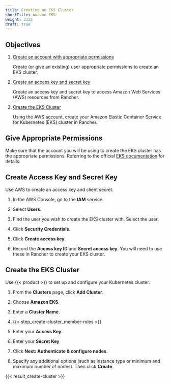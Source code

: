 ```yaml
---
title: Creating an EKS Cluster
shortTitle: Amazon EKS
weight: 3325
draft: true
---
```

## Objectives

1.	[Create an account with appropriate permissions](#give-appropriate-permissions)

	Create (or give an existing) user appropriate permissions to create an EKS cluster.

2.	[Create an access key and secret key](#create-access-key-and-secret-key)

	Create an access key and secret key to access Amazon Web Services (AWS) resources from Rancher.

3. [Create the EKS Cluster](#create-the-eks-cluster)

	Using the AWS account, create your Amazon Elastic Container Service for Kubernetes (EKS) cluster in Rancher.

## Give Appropriate Permissions

Make sure that the account you will be using to create the EKS cluster has the appropriate permissions. Referring to the official [EKS documentation](https://docs.aws.amazon.com/eks/latest/userguide/IAM_policies.html) for details.

## Create Access Key and Secret Key

Use AWS to create an access key and client secret.

1. In the AWS Console, go to the **IAM** service.

2. Select **Users**.

3. Find the user you wish to create the EKS cluster with. Select the user.

4. Click **Security Credentials**.

5. Click **Create access key**.

6. Record the **Access key ID** and **Secret access key**. You will need to use these in Rancher to create your EKS cluster.

## Create the EKS Cluster

Use {{< product >}} to set up and configure your Kubernetes cluster.

1. From the **Clusters** page, click **Add Cluster**.

2. Choose **Amazon EKS**.

3. Enter a **Cluster Name**.

4. {{< step_create-cluster_member-roles >}}

5. Enter your **Access Key**.

6. Enter your **Secret Key**

7. Click **Next: Authenticate & configure nodes**.

8. Specify any additional options (such as instance type or minimum and maximum number of nodes). Then click **Create**.

{{< result_create-cluster >}}

